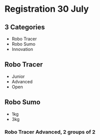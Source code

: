 # Registration 30 July  
## 3 Categories  
- Robo Tracer  
- Robo Sumo  
- Innovation  

## Robo Tracer  
- Junior  
- Advanced  
- Open  

## Robo Sumo  
- 1kg  
- 3kg  

### Robo Tracer Advanced, 2 groups of 2
